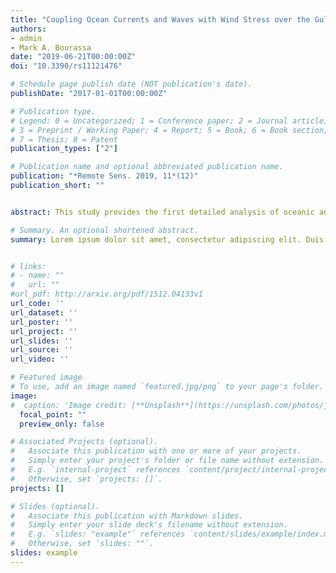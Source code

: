 ```yaml
---
title: "Coupling Ocean Currents and Waves with Wind Stress over the Gulf Stream"
authors:
- admin
- Mark A. Bourassa
date: "2019-06-21T00:00:00Z"
doi: "10.3390/rs11121476"

# Schedule page publish date (NOT publication's date).
publishDate: "2017-01-01T00:00:00Z"

# Publication type.
# Legend: 0 = Uncategorized; 1 = Conference paper; 2 = Journal article;
# 3 = Preprint / Working Paper; 4 = Report; 5 = Book; 6 = Book section;
# 7 = Thesis; 8 = Patent
publication_types: ["2"]

# Publication name and optional abbreviated publication name.
publication: "*Remote Sens. 2019, 11*(12)"
publication_short: ""


abstract: This study provides the first detailed analysis of oceanic and atmospheric responses to the current-stress, wave-stress, and wave-current-stress interactions around the Gulf Stream using a high-resolution three-way coupled regional modeling system. In general, our results highlight the substantial impact of coupling currents and/or waves with wind stress on the air–sea fluxes over the Gulf Stream. The stress and the curl of the stress are crucial to mixed-layer energy budgets and sea surface temperature. In the wave-current-stress coupled experiment, wind stress increased by 15% over the Gulf Stream. Alternating positive and negative bands of changes of Ekman-related vertical velocity appeared in response to the changes of the wind stress curl along the Gulf Stream, with magnitudes exceeding 0.3 m/day (the 95th percentile). The response of wind stress and its curl to the wave-current-stress coupling was not a linear combination of responses to the wave-stress coupling and the current-stress coupling because the ocean and wave induced changes in the atmosphere showed substantial feedback on the ocean. Changes of a latent heat flux in excess of 20 W/m2 and a sensible heat flux in excess of 5 W/m2 were found over the Gulf Stream in all coupled experiments. Sensitivity tests show that sea surface temperature (SST) induced difference of air–sea humidity is a major contributor to latent heat flux (LHF) change. Validation is challenging because most satellite observations lack the spatial resolution to resolve the current-induced changes in wind stress curls and heat fluxes. Scatterometer observations can be used to examine the changes in wind stress across the Gulf Stream. The conversion of model data to equivalent neutral winds is highly dependent on the physics considered in the air–sea turbulent fluxes, as well as air–sea temperature differences. This sensitivity is shown to be large enough that satellite observations of winds can be used to test the flux parameterizations in coupled models.

# Summary. An optional shortened abstract.
summary: Lorem ipsum dolor sit amet, consectetur adipiscing elit. Duis posuere tellus ac convallis placerat. Proin tincidunt magna sed ex sollicitudin condimentum.


# links:
# - name: ""
#   url: ""
#url_pdf: http://arxiv.org/pdf/1512.04133v1
url_code: ''
url_dataset: ''
url_poster: ''
url_project: ''
url_slides: ''
url_source: ''
url_video: ''

# Featured image
# To use, add an image named `featured.jpg/png` to your page's folder. 
image:
#  caption: 'Image credit: [**Unsplash**](https://unsplash.com/photos/jdD8gXaTZsc)'
  focal_point: ""
  preview_only: false

# Associated Projects (optional).
#   Associate this publication with one or more of your projects.
#   Simply enter your project's folder or file name without extension.
#   E.g. `internal-project` references `content/project/internal-project/index.md`.
#   Otherwise, set `projects: []`.
projects: []

# Slides (optional).
#   Associate this publication with Markdown slides.
#   Simply enter your slide deck's filename without extension.
#   E.g. `slides: "example"` references `content/slides/example/index.md`.
#   Otherwise, set `slides: ""`.
slides: example
---
```


